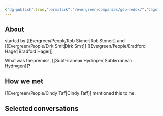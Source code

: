 ```yaml
---
{"dg-publish":true,"permalink":"/evergreen/companies/geo-redox/","tags":["company"]}
---
```


## About
started by [[Evergreen/People/Rob Stoner\|Rob Stoner]] and [[Evergreen/People/Dirk Smit\|Dirk Smit]]
[[Evergreen/People/Bradford Hager\|Bradford Hager]]


What was the premise, [[Subterranean Hydrogen\|Subterranean Hydrogen]]?

## How we met
[[Evergreen/People/Cindy Taff\|Cindy Taff]] mentioned this to me.

## Selected conversations
